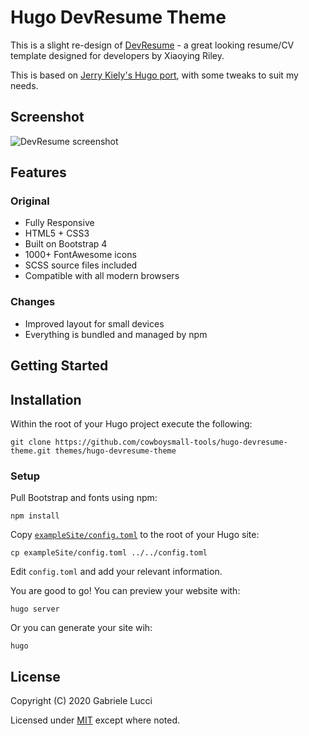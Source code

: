 # Hugo DevResume Theme

This is a slight re-design of [DevResume](cowboysmall-tools/hugo-devresume-theme) - a great looking resume/CV template 
designed for developers by Xiaoying Riley. 

This is based on [Jerry Kiely's Hugo port](/github.com/cowboysmall-tools/hugo-devresume-theme), 
with some tweaks to suit my needs.


## Screenshot

![DevResume screenshot]()


## Features

### Original

- Fully Responsive
- HTML5 + CSS3
- Built on Bootstrap 4
- 1000+ FontAwesome icons
- SCSS source files included
- Compatible with all modern browsers

### Changes

- Improved layout for small devices
- Everything is bundled and managed by npm


## Getting Started


## Installation

Within the root of your Hugo project execute the following:

    git clone https://github.com/cowboysmall-tools/hugo-devresume-theme.git themes/hugo-devresume-theme


### Setup

Pull Bootstrap and fonts using npm:

    npm install


Copy [`exampleSite/config.toml`]() to the root of your Hugo site:

    cp exampleSite/config.toml ../../config.toml 

Edit `config.toml` and add your relevant information.

You are good to go! You can preview your website with: 

    hugo server
    
Or you can generate your site wih:

    hugo


## License

Copyright (C) 2020 Gabriele Lucci

Licensed under [MIT]() except where noted.
